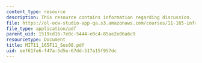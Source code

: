 ```yaml
---
content_type: resource
description: This resource contains information regarding discussion.
file: https://ol-ocw-studio-app-qa.s3.amazonaws.com/courses/11-165-infrastructure-and-energy-technology-challenges-fall-2011/eef61fe6f47a5d5e67dd517a15f957dc_MIT11_165F11_Ses08.pdf
file_type: application/pdf
parent_uid: 1519cd16-7e0c-5444-e0c4-85ae2e06a6c9
resourcetype: Document
title: MIT11_165F11_Ses08.pdf
uid: eef61fe6-f47a-5d5e-67dd-517a15f957dc
---
```

